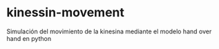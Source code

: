 # kinessin-movement
Simulación del movimiento de la kinesina mediante el modelo hand over hand en python
